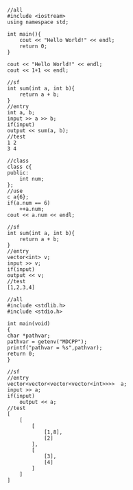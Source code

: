 <br>
<br>


```cpp{cmd=run}
//all
#include <iostream>
using namespace std;

int main(){
    cout << "Hello World!" << endl;
    return 0;
}
```


```cpp{cmd=run}
cout << "Hello World!" << endl;
cout << 1+1 << endl;
```

```cpp{cmd=run}
//sf
int sum(int a, int b){
    return a + b;
}
//entry
int a, b;
input >> a >> b;
if(input)
output << sum(a, b);
//test
1 2
3 4
```

```cpp{cmd=run}
//class
class c{
public:
    int num;
};
//use
c a{6};
if(a.num == 6)
    ++a.num;
cout << a.num << endl;
```

```cpp{cmd=run}
//sf
int sum(int a, int b){
    return a + b;
}
//entry
vector<int> v;
input >> v;
if(input)
output << v;
//test
[1,2,3,4]
```


```cpp{cmd=run}
//all
#include <stdlib.h>
#include <stdio.h>

int main(void)
{
char *pathvar;
pathvar = getenv("MDCPP");
printf("pathvar = %s",pathvar);
return 0;
}
```

```cpp{cmd=run}
//sf
//entry
vector<vector<vector<vector<int>>>>  a;
input >> a;
if(input)
    output << a;
//test
[
    [
        [
            [1,8],
            [2]
        ],
        [
            [3],
            [4]
        ]
    ]
]
```
